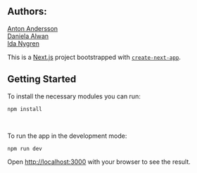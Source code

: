 ## Authors:

[Anton Andersson](https://github.com/An70nAnderss0n)\
[Daniela Alwan](https://github.com/Danielaalwan)\
[Ida Nygren](https://nextjs.org/)

This is a [Next.js](https://nextjs.org/) project bootstrapped with [`create-next-app`](https://github.com/vercel/next.js/tree/canary/packages/create-next-app).

## Getting Started

To install the necessary modules you can run:

```
npm install
```

<br />

To run the app in the development mode:

```
npm run dev
```

Open [http://localhost:3000](http://localhost:3000) with your browser to see the result.
